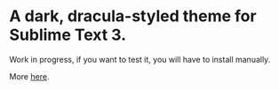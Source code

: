 
# A dark, dracula-styled theme for Sublime Text 3.

Work in progress, if you want to test it, you will have to install manually.

More [here](https://silvercircle.github.io/software/Transylvania-theme-for-sublimetext-3/).